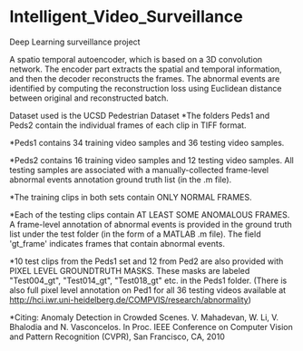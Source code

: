 # Intelligent_Video_Surveillance
Deep Learning surveillance project

A spatio temporal autoencoder, which is based on a 3D convolution network. The encoder part extracts the spatial and temporal information, and then the decoder reconstructs the frames. The abnormal events are identified by computing the reconstruction loss using Euclidean distance between original and reconstructed batch.

Dataset used is the UCSD Pedestrian Dataset
*The folders Peds1 and Peds2 contain the individual frames of each clip in TIFF format.

*Peds1 contains 34 training video samples and 36 testing video samples. 

*Peds2 contains 16 training video samples and 12 testing video samples. All testing samples are associated with a manually-collected frame-level abnormal events annotation ground truth list (in the .m file).
   
*The training clips in both sets contain ONLY NORMAL FRAMES. 

*Each of the testing clips contain AT LEAST SOME ANOMALOUS FRAMES. 
A frame-level annotation of abnormal events is provided in the ground truth list under the test folder (in the form of a MATLAB .m file). The field 'gt_frame' indicates frames that contain abnormal events.

*10 test clips from the Peds1 set and 12 from Ped2 are also provided with PIXEL LEVEL GROUNDTRUTH MASKS.
These masks are labeled "Test004_gt", "Test014_gt", "Test018_gt" etc. in the Peds1 folder. 
(There is also full pixel level annotation on Ped1 for all 36 testing videos available at http://hci.iwr.uni-heidelberg.de/COMPVIS/research/abnormality)

*Citing:
	Anomaly Detection in Crowded Scenes.
	V. Mahadevan, W. Li, V. Bhalodia and N. Vasconcelos.
	In Proc. IEEE Conference on Computer Vision and Pattern Recognition (CVPR), 
	San Francisco, CA, 2010
